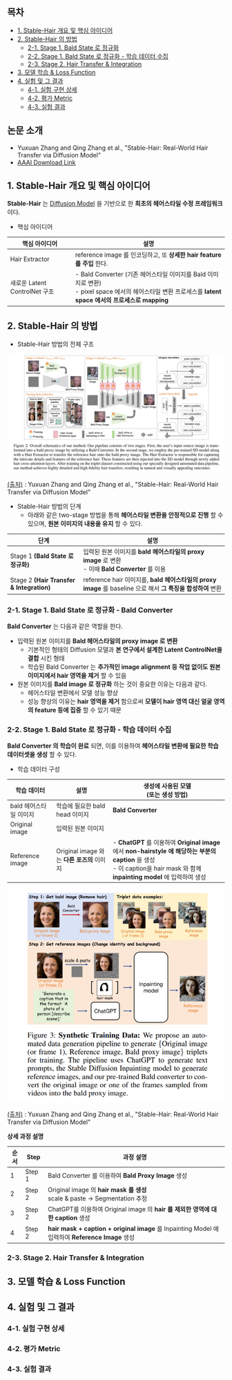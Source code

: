 
## 목차

* [1. Stable-Hair 개요 및 핵심 아이디어](#1-stable-hair-개요-및-핵심-아이디어)
* [2. Stable-Hair 의 방법](#2-stable-hair-의-방법)
  * [2-1. Stage 1. Bald State 로 정규화](#2-1-stage-1-bald-state-로-정규화---bald-converter)
  * [2-2. Stage 1. Bald State 로 정규화 - 학습 데이터 수집](#2-2-stage-1-bald-state-로-정규화---학습-데이터-수집)
  * [2-3. Stage 2. Hair Transfer & Integration](#2-3-stage-2-hair-transfer--integration) 
* [3. 모델 학습 & Loss Function](#3-모델-학습--loss-function)
* [4. 실험 및 그 결과](#4-실험-및-그-결과)
  * [4-1. 실험 구현 상세](#4-1-실험-구현-상세)
  * [4-2. 평가 Metric](#4-2-평가-metric)
  * [4-3. 실험 결과](#4-3-실험-결과)

## 논문 소개

* Yuxuan Zhang and Qing Zhang et al., "Stable-Hair: Real-World Hair Transfer via Diffusion Model"
* [AAAI Download Link](https://ojs.aaai.org/index.php/AAAI/article/view/33123/35278)

## 1. Stable-Hair 개요 및 핵심 아이디어

**Stable-Hair** 는 [Diffusion Model](../../Generative%20AI/Basics_Diffusion%20Model.md) 을 기반으로 한 **최초의 헤어스타일 수정 프레임워크** 이다.

* 핵심 아이디어

| 핵심 아이디어                  | 설명                                                                                                                   |
|--------------------------|----------------------------------------------------------------------------------------------------------------------|
| Hair Extractor           | reference image 를 인코딩하고, 또 **상세한 hair feature 를 주입** 한다.                                                             |
| 새로운 Latent ControlNet 구조 | - Bald Converter (기존 헤어스타일 이미지를 Bald 이미지로 변환)<br>- pixel space 에서의 헤어스타일 변환 프로세스를 **latent space 에서의 프로세스로 mapping** |

## 2. Stable-Hair 의 방법

* Stable-Hair 방법의 전체 구조

![image](../images/StableHair_1.PNG)

[(출처)](https://ojs.aaai.org/index.php/AAAI/article/view/33123/35278) : Yuxuan Zhang and Qing Zhang et al., "Stable-Hair: Real-World Hair Transfer via Diffusion Model"

* Stable-Hair 방법의 단계
  * 아래와 같은 two-stage 방법을 통해 **헤어스타일 변환을 안정적으로 진행** 할 수 있으며, **원본 이미지의 내용을 유지** 할 수 있다.

| 단계                                        | 설명                                                                                  |
|-------------------------------------------|-------------------------------------------------------------------------------------|
| Stage 1 **(Bald State 로 정규화)**            | 입력된 원본 이미지를 **bald 헤어스타일의 proxy image** 로 변환<br>- 이때 **Bald Converter** 를 이용        |
| Stage 2 **(Hair Transfer & Integration)** | reference hair 이미지를, **bald 헤어스타일의 proxy image** 를 baseline 으로 해서 **그 특징을 합성하여** 변환 |

### 2-1. Stage 1. Bald State 로 정규화 - Bald Converter

**Bald Converter** 는 다음과 같은 역할을 한다.

* 입력된 원본 이미지를 **Bald 헤어스타일의 proxy image 로 변환**
  * 기본적인 형태의 Diffusion 모델과 **본 연구에서 설계한 Latent ControlNet을 결합** 시킨 형태
  * 학습된 Bald Converter 는 **추가적인 image alignment 등 작업 없이도 원본 이미지에서 hair 영역을 제거** 할 수 있음 
* 원본 이미지를 **Bald image 로 정규화** 하는 것이 중요한 이유는 다음과 같다.
  * 헤어스타일 변환에서 모델 성능 향상
  * 성능 향상의 이유는 **hair 영역을 제거** 함으로써 **모델이 hair 영역 대신 얼굴 영역의 feature 등에 집중** 할 수 있기 때문

### 2-2. Stage 1. Bald State 로 정규화 - 학습 데이터 수집

**Bald Converter 의 학습이 완료** 되면, 이를 이용하여 **헤어스타일 변환에 필요한 학습 데이터셋을 생성** 할 수 있다.

* 학습 데이터 구성

| 학습 데이터          | 설명                               | 생성에 사용된 모델<br>(또는 생성 방법)                                                                                                                           |
|-----------------|----------------------------------|----------------------------------------------------------------------------------------------------------------------------------------------------|
| bald 헤어스타일 이미지  | 학습에 필요한 bald head 이미지            | **Bald Converter**                                                                                                                                 |
| Original image  | 입력된 원본 이미지                       |                                                                                                                                                    |
| Reference image | Original image 와는 **다른 포즈의** 이미지 | - **ChatGPT** 를 이용하여 **Original image** 에서 **non-hairstyle 에 해당하는 부분의 caption** 을 생성<br>- 이 caption을 hair mask 와 함께 **inpainting model** 에 입력하여 생성 |

![image](../images/StableHair_2.PNG)

[(출처)](https://ojs.aaai.org/index.php/AAAI/article/view/33123/35278) : Yuxuan Zhang and Qing Zhang et al., "Stable-Hair: Real-World Hair Transfer via Diffusion Model"

**상세 과정 설명**

| 순서 | Step   | 과정 설명                                                                                     |
|----|--------|-------------------------------------------------------------------------------------------|
| 1  | Step 1 | Bald Converter 를 이용하여 **Bald Proxy Image** 생성                                             |
| 2  | Step 2 | Original image 의 **hair mask 를 생성**<br>scale & paste → Segmentation 추정                    |
| 3  | Step 2 | ChatGPT를 이용하여 Original image 의 **hair 를 제외한 영역에 대한 caption** 생성                           |
| 4  | Step 2 | **hair mask + caption + original image** 를 Inpainting Model 에 입력하여 **Reference Image** 생성 |

### 2-3. Stage 2. Hair Transfer & Integration

## 3. 모델 학습 & Loss Function

## 4. 실험 및 그 결과

### 4-1. 실험 구현 상세

### 4-2. 평가 Metric

### 4-3. 실험 결과